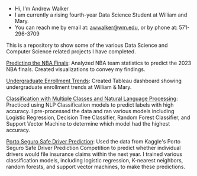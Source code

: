 - Hi, I’m Andrew Walker
- I am currently a rising fourth-year Data Science Student at William and Mary.
- You can reach me by email at: awwalker@wm.edu, or by phone at: 571-296-3709

This is a repository to show some of the various Data Science and Computer Science related projects I have completed.

<a href="https://awwalker2002.github.io/" target="_blank">Predicting the NBA Finals</a>: Analyzed NBA team statistics to predict the 2023 NBA finals. Created visualizations to convey my findings.

<a href="https://public.tableau.com/app/profile/andrew.walker4268/viz/UndergraduateEnrollmentTrends_16820989008550/UndergraduateEnrollmentTrends" target="_blank">Undergraduate Enrollment Trends</a>: Created Tableau dashboard showing undergraduate enrollment trends at William & Mary.

[Classification with Multiple Classes and Natural Language Processing](https://github.com/awwalker2002/awwalker2002/blob/b4a86f64bfba6a393683276e65fefa0764f69d78/Classification%20with%20Multiple%20Classes%20and%20Natural%20Language%20Processing.ipynb): Practiced using NLP Classification models to predict labels with high accuracy. I pre-processed the data and ran various models including Logistic Regression, Decision Tree Classifier, Random Forest Classifier, and Support Vector Machine to determine which model had the highest accuracy.

[Porto Seguro Safe Driver Prediction](https://github.com/awwalker2002/awwalker2002/blob/fd1d679494900348aec79a5969972095bbeeacd8/Porto%20Seguro%20Safe%20Driver%20Prediction.ipynb): Used the data from Kaggle's Porto Seguro Safe Driver Prediction Competition to predict whether individual drivers would file insurance claims within the next year. I trained  various classification models, including logistic regression, K-nearest neighbors, random forests, and support vector machines, to make these predictions.
<!---
awwalker2002/awwalker2002 is a ✨ special ✨ repository because its `README.md` (this file) appears on your GitHub profile.
You can click the Preview link to take a look at your changes.
--->
